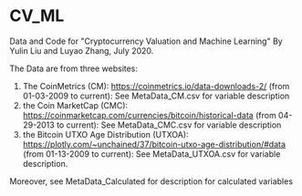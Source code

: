 # CV_ML
Data and Code for "Cryptocurrency Valuation and Machine Learning"
By Yulin Liu and Luyao Zhang,
July 2020. 

The Data are from three websites:
1.  The CoinMetrics (CM): https://coinmetrics.io/data-downloads-2/ (from 01-03-2009 to current): See MetaData_CM.csv for variable description
2. the Coin MarketCap (CMC): https://coinmarketcap.com/currencies/bitcoin/historical-data (from 04-29-2013 to current): See MetaData_CMC.csv for variable description
3. the Bitcoin UTXO Age Distribution (UTXOA): https://plotly.com/~unchained/37/bitcoin-utxo-age-distribution/#data (from 01-13-2009 to current): See MetaData_UTXOA.csv for variable description.

Moreover, see MetaData_Calculated for description for calculated variables

